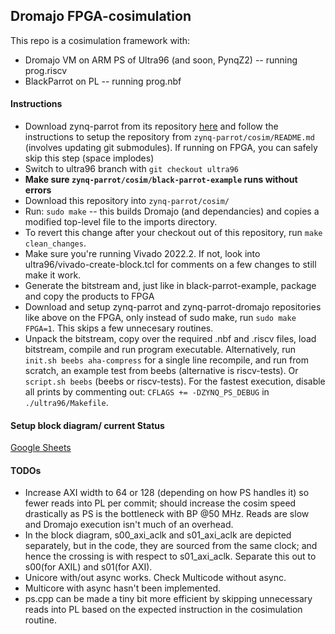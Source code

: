 ## Dromajo FPGA-cosimulation
This repo is a cosimulation framework with:
- Dromajo VM on ARM PS of Ultra96 (and soon, PynqZ2) -- running prog.riscv
- BlackParrot on PL -- running prog.nbf

#### Instructions
- Download zynq-parrot from its repository [here](https://github.com/black-parrot-hdk/zynq-parrot) and follow the instructions to setup the repository from `zynq-parrot/cosim/README.md` (involves updating git submodules). If running on FPGA, you can safely skip this step (space implodes)
- Switch to ultra96 branch with `git checkout ultra96`
- **Make sure `zynq-parrot/cosim/black-parrot-example` runs without errors**
- Download this repository into `zynq-parrot/cosim/`
- Run: `sudo make` -- this builds Dromajo (and dependancies) and copies a modified top-level file to the imports directory.
- To revert this change after your checkout out of this repository, run `make clean_changes`.
- Make sure you're running Vivado 2022.2. If not, look into ultra96/vivado-create-block.tcl for comments on a few changes to still make it work.
- Generate the bitstream and, just like in black-parrot-example, package and copy the products to FPGA
- Download and setup zynq-parrot and zynq-parrot-dromajo repositories like above on the FPGA, only instead of sudo make, run `sudo make FPGA=1`. This skips a few unnecesary routines.
- Unpack the bitstream, copy over the required .nbf and .riscv files, load bitstream, compile and run program executable. Alternatively, run `init.sh beebs aha-compress` for a single line recompile, and run from scratch, an example test from beebs (alternative is riscv-tests). Or `script.sh beebs` (beebs or riscv-tests). For the fastest execution, disable all prints by commenting out: `CFLAGS += -DZYNQ_PS_DEBUG` in `./ultra96/Makefile`.

#### Setup block diagram/ current Status
[Google Sheets](https://docs.google.com/spreadsheets/d/11n7ljKPtfueUItfsVoOF03UhAW5oDQRrLBieNyRGGbs/edit?usp=sharing)

#### TODOs
- Increase AXI width to 64 or 128 (depending on how PS handles it) so fewer reads into PL per commit; should increase the cosim speed drastically as PS is the bottleneck with BP @50 MHz. Reads are slow and Dromajo execution isn't much of an overhead.
- In the block diagram, s00_axi_aclk and s01_axi_aclk are depicted separately, but in the code, they are sourced from the same clock; and hence the crossing is with respect to s01_axi_aclk. Separate this out to s00(for AXIL) and s01(for AXI).
- Unicore with/out async works. Check Multicode without async.
- Multicore with async hasn't been implemented.
- ps.cpp can be made a tiny bit more efficient by skipping unnecessary reads into PL based on the expected instruction in the cosimulation routine.
